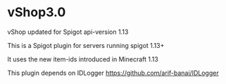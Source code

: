 # vShop3.0
vShop updated for Spigot api-version 1.13

This is a Spigot plugin for servers running spigot 1.13+

It uses the new item-ids introduced in Minecraft 1.13

This plugin depends on IDLogger https://github.com/arif-banai/IDLogger
